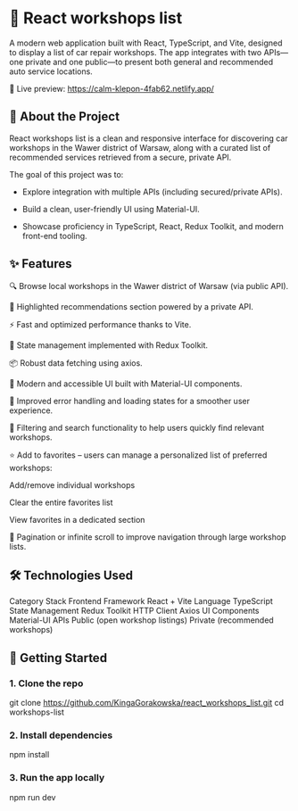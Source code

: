 # 🚗 React workshops list

A modern web application built with React, TypeScript, and Vite, designed to display a list of car repair workshops. The app integrates with two APIs—one private and one public—to present both general and recommended auto service locations.

🔗 Live preview: https://calm-klepon-4fab62.netlify.app/


## 📌 About the Project

React workshops list is a clean and responsive interface for discovering car workshops in the Wawer district of Warsaw, along with a curated list of recommended services retrieved from a secure, private API.

The goal of this project was to:

- Explore integration with multiple APIs (including secured/private APIs).

- Build a clean, user-friendly UI using Material-UI.

- Showcase proficiency in TypeScript, React, Redux Toolkit, and modern front-end tooling.
  

## ✨ Features

🔍 Browse local workshops in the Wawer district of Warsaw (via public API).

🌟 Highlighted recommendations section powered by a private API.

⚡ Fast and optimized performance thanks to Vite.

🔄 State management implemented with Redux Toolkit.

📦 Robust data fetching using axios.

🎨 Modern and accessible UI built with Material-UI components.

🧩 Improved error handling and loading states for a smoother user experience.

🔎 Filtering and search functionality to help users quickly find relevant workshops.

⭐ Add to favorites – users can manage a personalized list of preferred workshops:

Add/remove individual workshops

Clear the entire favorites list

View favorites in a dedicated section

📄 Pagination or infinite scroll to improve navigation through large workshop lists.


## 🛠️ Technologies Used

Category	Stack
Frontend Framework	React + Vite
Language	TypeScript
State Management	Redux Toolkit
HTTP Client	Axios
UI Components	Material-UI
APIs	Public (open workshop listings)
Private (recommended workshops)

## 🚀 Getting Started
### 1. Clone the repo
git clone  https://github.com/KingaGorakowska/react_workshops_list.git
cd workshops-list

### 2. Install dependencies
npm install

### 3. Run the app locally
npm run dev

